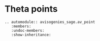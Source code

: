 # Theta points

```{eval-rst} 
.. automodule:: avisogenies_sage.av_point
   :members:
   :undoc-members:
   :show-inheritance:
```
